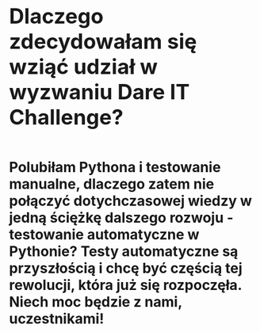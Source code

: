 # **<h2>Dlaczego zdecydowałam się wziąć udział w wyzwaniu Dare IT Challenge?<h2>**

# Polubiłam Pythona i testowanie manualne, dlaczego zatem nie połączyć dotychczasowej wiedzy w jedną ściężkę dalszego rozwoju - testowanie automatyczne w Pythonie? Testy automatyczne są przyszłością i chcę być częścią tej rewolucji, która już się rozpoczęła. Niech moc będzie z nami, uczestnikami!

